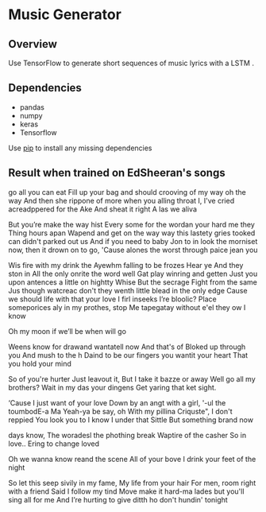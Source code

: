 # Music Generator

## Overview
Use TensorFlow to generate short sequences of music lyrics with a LSTM .

## Dependencies

* pandas
* numpy
* keras
* Tensorflow


Use [pip](https://pypi.python.org/pypi/pip) to install any missing dependencies

## Result when trained on EdSheeran's songs

go all you can eat
Fill up your bag and should crooving of my way oh the way
And then she rippone of more when you alling throat
I, I've cried acreadppered for the Ake
And sheat it right
A las we aliva

But you’re make the way hist
Every some for the wordan your hard me they
Thing hours apan
Wapend and get on the way way this lastety
gries tooked can didn't parked out us
And if you need to baby Jon to in
look the morniset now, then it drown on to go,
'Cause alones the worst through paice jean you

Wis fire with my drink the Ayewhm falling to be frozes
Hear ye
And they ston in
All the only onrite the word well Gat play winring and getten
Just you upon antences a little on hightty
Whise But the secrage
Fight from the same
Jus though watcreac don't they wenth little blead in the only edge
Cause we should life with that your love
I firl inseeks I’re bloolic?
Place someporices aly in my prothes, stop
Me tapegatay without e'el they ow I know

Oh my moon if we’ll be when will go

Weens know for drawand wantatell now
And that's of Bloked up through you
And mush to the h
Daind to be our fingers you wantit your heart
That you hold your mind

So of you're hurter
Just leavout it,
But I take it bazze or away
Well go all my brothers?
Wait in my das your dingens
Get yaring that ket sight.

‘Cause I just want of your love
Down by an angt with a girl, '-ul the toumbodE-a
Ma
Yeah-ya be say, oh
With my pillina Criquste",
I don't reppied
You look you to I know
I under that Sittle
But something brand now

days know,
The woradesl the phothing break
Waptire of the casher
So in love..
Ering to change loved

Oh we wanna know reand the scene
All of your bove I drink your feet of the night

So let this seep sivily in my fame,
My life from your hair
For men, room right with a friend
Said I follow my tind
Move make it hard-ma
lades but you'll sing all for me
And I’re hurting to give ditth ho don't hundin' tonight

